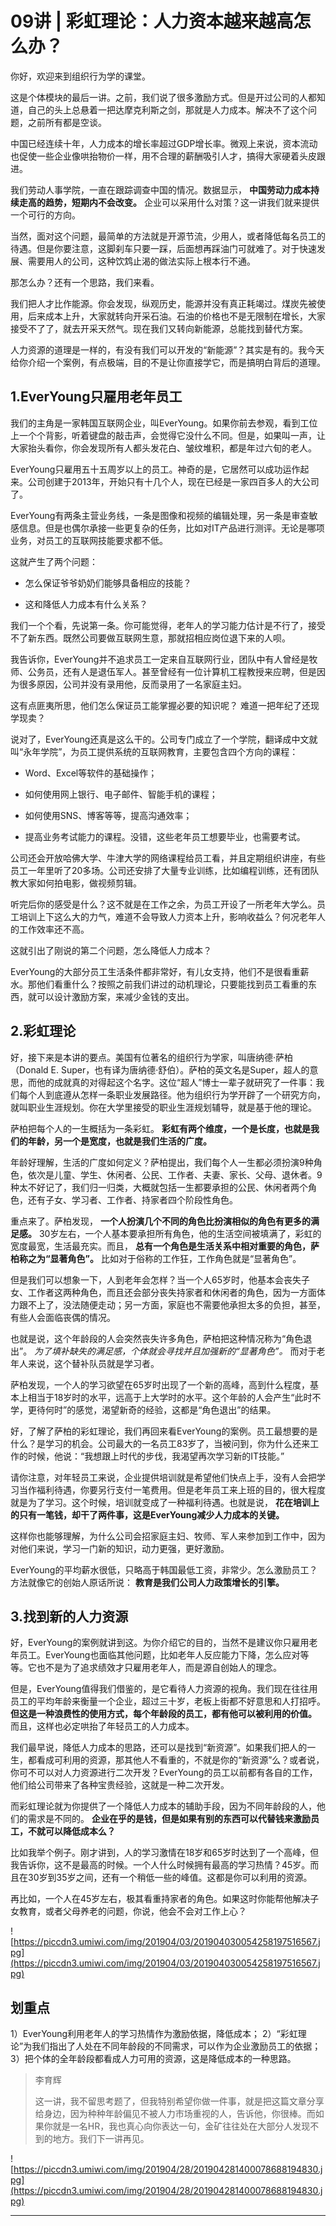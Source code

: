 # 09讲 | 彩虹理论：人力资本越来越高怎么办？

你好，欢迎来到组织行为学的课堂。

这是个体模块的最后一讲。之前，我们说了很多激励方式。但是开过公司的人都知道，自己的头上总悬着一把达摩克利斯之剑，那就是人力成本。解决不了这个问题，之前所有都是空谈。

中国已经连续十年，人力成本的增长率超过GDP增长率。微观上来说，资本流动也促使一些企业像哄抬物价一样，用不合理的薪酬吸引人才，搞得大家硬着头皮跟进。

我们劳动人事学院，一直在跟踪调查中国的情况。数据显示， **中国劳动力成本持续走高的趋势，短期内不会改变。** 企业可以采用什么对策？这一讲我们就来提供一个可行的方向。

当然，面对这个问题，最简单的方法就是开源节流，少用人，或者降低每名员工的待遇。但是你要注意，这脚刹车只要一踩，后面想再踩油门可就难了。对于快速发展、需要用人的公司，这种饮鸩止渴的做法实际上根本行不通。

那怎么办？还有一个思路，我们来看。

我们把人才比作能源。你会发现，纵观历史，能源并没有真正耗竭过。煤炭先被使用，后来成本上升，大家就转向开采石油。石油的价格也不是无限制在增长，大家接受不了了，就去开采天然气。现在我们又转向新能源，总能找到替代方案。

人力资源的道理是一样的，有没有我们可以开发的“新能源”？其实是有的。我今天给你介绍一个案例，有点极端，目的不是让你直接学它，而是搞明白背后的道理。

## 1.EverYoung只雇用老年员工

我们的主角是一家韩国互联网企业，叫EverYoung。如果你前去参观，看到工位上一个个背影，听着键盘的敲击声，会觉得它没什么不同。但是，如果叫一声，让大家抬头看你，你会发现所有人都头发花白、皱纹堆积，都是年过六旬的老人。

EverYoung只雇用五十五周岁以上的员工。神奇的是，它居然可以成功运作起来。公司创建于2013年，开始只有十几个人，现在已经是一家四百多人的大公司了。

EverYoung有两条主营业务线，一条是图像和视频的编辑处理，另一条是审查敏感信息。但是也偶尔承接一些更复杂的任务，比如对IT产品进行测评。无论是哪项业务，对员工的互联网技能要求都不低。

这就产生了两个问题：

* 怎么保证爷爷奶奶们能够具备相应的技能？

* 这和降低人力成本有什么关系？

我们一个个看，先说第一条。你可能觉得，老年人的学习能力估计是不行了，接受不了新东西。既然公司要做互联网生意，那就招相应岗位退下来的人呗。

我告诉你，EverYoung并不追求员工一定来自互联网行业，团队中有人曾经是牧师、公务员，还有人是退伍军人。甚至曾经有一位计算机工程教授来应聘，但是因为很多原因，公司并没有录用他，反而录用了一名家庭主妇。

这有点匪夷所思，他们怎么保证员工能掌握必要的知识呢？ 难道一把年纪了还现学现卖？

说对了，EverYoung还真是这么干的。公司专门成立了一个学院，翻译成中文就叫“永年学院”，为员工提供系统的互联网教育，主要包含四个方向的课程：

* Word、Excel等软件的基础操作；

* 如何使用网上银行、电子邮件、智能手机的课程；

* 如何使用SNS、博客等等，提高沟通效率；

* 提高业务考试能力的课程。没错，这些老年员工想要毕业，也需要考试。

公司还会开放哈佛大学、牛津大学的网络课程给员工看，并且定期组织讲座，有些员工一年里听了20多场。公司还安排了大量专业训练，比如编程训练，还有团队教大家如何拍电影，做视频剪辑。

听完后你的感受是什么？这不就是在工作之余，为员工开设了一所老年大学么。员工培训上下这么大的力气，难道不会导致人力资本上升，影响收益么？何况老年人的工作效率还不高。

这就引出了刚说的第二个问题，怎么降低人力成本？

EverYoung的大部分员工生活条件都非常好，有儿女支持，他们不是很看重薪水。那他们看重什么？按照之前我们讲过的动机理论，只要能找到员工看重的东西，就可以设计激励方案，来减少金钱的支出。

## 2.彩虹理论

好，接下来是本讲的要点。美国有位著名的组织行为学家，叫唐纳德·萨柏（Donald E. Super，也有译为唐纳德·舒伯）。萨柏的英文名是Super，超人的意思，而他的成就真的对得起这个名字。这位“超人”博士一辈子就研究了一件事：我们每个人到底遵从怎样一条职业发展路径。他为组织行为学开辟了一个研究方向，就叫职业生涯规划。你在大学里接受的职业生涯规划辅导，就是基于他的理论。

萨柏把每个人的一生概括为一条彩虹。 **彩虹有两个维度，一个是长度，也就是我们的年龄，另一个是宽度，也就是我们生活的广度。**

年龄好理解，生活的广度如何定义？萨柏提出，我们每个人一生都必须扮演9种角色，依次是儿童、学生、休闲者、公民、工作者、夫妻、家长、父母、退休者。9种太不好记了，我们归一归类，大概就包括一生都要承担的公民、休闲者两个角色，还有子女、学习者、工作者、持家者四个阶段性角色。

重点来了。萨柏发现， **一个人扮演几个不同的角色比扮演相似的角色有更多的满足感。** 30岁左右，一个人基本要承担所有角色，他的生活空间被填满了，彩虹的宽度最宽，生活最充实。而且， **总有一个角色是生活关系中相对重要的角色，萨柏称之为“显著角色”。** 比如对于俗称的工作狂，工作角色就是“显著角色”。

但是我们可以想象一下，人到老年会怎样？当一个人65岁时，他基本会丧失子女、工作者这两种角色，而且还会部分丧失持家者和休闲者的角色，因为一方面体力跟不上了，没法随便走动；另一方面，家庭也不需要他承担太多的负担，甚至，有些人会面临丧偶的情况。

也就是说，这个年龄段的人会突然丧失许多角色，萨柏把这种情况称为“角色退出”。 *为了填补缺失的满足感，个体就会寻找并且加强新的“显著角色”。* 而对于老年人来说，这个替补队员就是学习者。

萨柏发现，一个人的学习欲望在65岁时出现了一个新的高峰，高到什么程度，基本上相当于18岁时的水平，远高于上大学时的水平。这个年龄的人会产生“此时不学，更待何时”的感觉，渴望新奇的经验，这都是“角色退出”的结果。

好，了解了萨柏的彩虹理论，我们再回来看EverYoung的案例。员工最想要的是什么？是学习的机会。公司最大的一名员工83岁了，当被问到，你为什么还来工作的时候，他说：“我想跟上时代的步伐，我渴望再次学习新的IT技能。”

请你注意，对年轻员工来说，企业提供培训就是希望他们快点上手，没有人会把学习当作福利待遇，你要另行支付一笔费用。但是老年员工来上班的目的，很大程度就是为了学习。这个时候，培训就变成了一种福利待遇。也就是说， **花在培训上的只有一笔钱，却干了两件事，这是EverYoung减少人力成本的关键。**

这样你也能够理解，为什么公司会招家庭主妇、牧师、军人来参加到工作中，因为对他们来说，学习一门新的知识，动力更强，更好激励。

EverYoung的平均薪水很低，只略高于韩国最低工资，非常少。怎么激励员工？方法就像它的创始人原话所说： **教育是我们公司人力政策增长的引擎。**

## 3.找到新的人力资源

好，EverYoung的案例就讲到这。为你介绍它的目的，当然不是建议你只雇用老年员工。EverYoung也面临其他问题，比如老年人反应能力下降，怎么应对等等。它也不是为了追求绩效才只雇用老年人，而是源自创始人的理念。

但是，EverYoung值得我们借鉴的，是它看待人力资源的视角。我们现在往往用员工的平均年龄来衡量一个企业，超过三十岁，老板上街都不好意思和人打招呼。 **但这是一种浪费性的使用方式，每个年龄段的员工，都有他可以被利用的价值。** 而且，这样也必定哄抬了年轻员工的人力成本。

我们最早说，降低人力成本的思路，还可以是找到“新资源”。如果我们把人的一生，都看成可利用的资源，那其他人不看重的，不就是你的“新资源”么？或者说，你可不可以对人力资源进行二次开发？EverYoung的员工以前都有各自的工作，他们给公司带来了各种宝贵经验，这就是一种二次开发。

而彩虹理论就为你提供了一个降低人力成本的辅助手段，因为不同年龄段的人，他们的需求是不同的。 **企业在乎的是钱，但是如果有别的东西可以代替钱来激励员工，不就可以降低成本么？**

比如我举个例子。刚才讲到，人的学习激情在18岁和65岁时达到了一个高峰，但我告诉你，这不是最高的时候。一个人什么时候拥有最高的学习热情？45岁。而且在30岁到35岁之间，还有一个稍低一些的峰值。这都是你可以利用的资源。

再比如，一个人在45岁左右，极其看重持家者的角色。如果这时你能帮他解决子女教育，或者父母养老的问题，你说，他会不会对工作上心？

![https://piccdn3.umiwi.com/img/201904/03/201904030054258197516567.jpg](https://piccdn3.umiwi.com/img/201904/03/201904030054258197516567.jpg)

## 划重点

1）EverYoung利用老年人的学习热情作为激励依据，降低成本；
2）“彩虹理论”为我们指出了人处在不同年龄段的不同需求，可以作为企业激励员工的依据；
3）把个体的全年龄段都看成人力可用的资源，这是降低成本的一种思路。

> 李育辉
> 
> 这一讲，我不留思考题了，但我特别希望你做一件事，就是把这篇文章分享给身边，因为种种年龄偏见不被人力市场重视的人，告诉他，你很棒。而如果你就是一名HR，我也真心向你表达一句，金矿往往处在大部分人发现不到的地方。我们下一讲再见。

![https://piccdn3.umiwi.com/img/201904/28/201904281400078688194830.jpg](https://piccdn3.umiwi.com/img/201904/28/201904281400078688194830.jpg)

---
